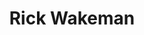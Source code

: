 ---
title: "Rick Wakeman"
summary: "English keyboard player, composer and songwriter. Founder of and . Owner of private recording studio . Born May 18, 1949 in Perivale, Middlesex, England. Father of , , ."
image: "rick-wakeman.jpg"
apple_music_artist_url: "https://music.apple.com/gb/artist/rick-wakeman/353061"
---